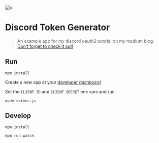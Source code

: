 ![s](https://cdn-images-1.medium.com/max/800/1*64GSosmMFaKyBM5Dn_3aeQ.png)

# Discord Token Generator
>An example app for my discord oauth2 tutorial on my medium blog. [Don't forget to check it out!](https://medium.com/@orels1/using-discord-oauth2-a-simple-guide-and-an-example-nodejs-app-71a9e032770)

## Run

```
npm install
```

Create a new app at your [developer dashboard](https://discordapp.com/developers/applications/me/create)

Set the `CLIENT_ID` and `CLIENT_SECRET` env vars and run

```
node server.js
```

## Develop

```
npm install
```

```
npm run watch
```
